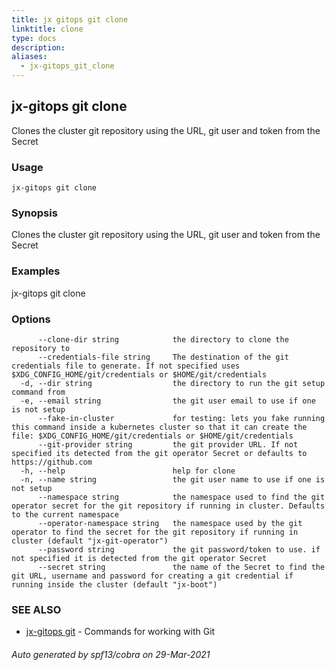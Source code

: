 ```yaml
---
title: jx gitops git clone
linktitle: clone
type: docs
description: 
aliases:
  - jx-gitops_git_clone
---
```


## jx-gitops git clone

Clones the cluster git repository using the URL, git user and token from the Secret

### Usage

```
jx-gitops git clone
```

### Synopsis

Clones the cluster git repository using the URL, git user and token from the Secret

### Examples

  jx-gitops git clone

### Options

```
      --clone-dir string            the directory to clone the repository to
      --credentials-file string     The destination of the git credentials file to generate. If not specified uses $XDG_CONFIG_HOME/git/credentials or $HOME/git/credentials
  -d, --dir string                  the directory to run the git setup command from
  -e, --email string                the git user email to use if one is not setup
      --fake-in-cluster             for testing: lets you fake running this command inside a kubernetes cluster so that it can create the file: $XDG_CONFIG_HOME/git/credentials or $HOME/git/credentials
      --git-provider string         the git provider URL. If not specified its detected from the git operator Secret or defaults to https://github.com
  -h, --help                        help for clone
  -n, --name string                 the git user name to use if one is not setup
      --namespace string            the namespace used to find the git operator secret for the git repository if running in cluster. Defaults to the current namespace
      --operator-namespace string   the namespace used by the git operator to find the secret for the git repository if running in cluster (default "jx-git-operator")
      --password string             the git password/token to use. if not specified it is detected from the git operator Secret
      --secret string               the name of the Secret to find the git URL, username and password for creating a git credential if running inside the cluster (default "jx-boot")
```

### SEE ALSO

* [jx-gitops git](..)	 - Commands for working with Git

###### Auto generated by spf13/cobra on 29-Mar-2021
